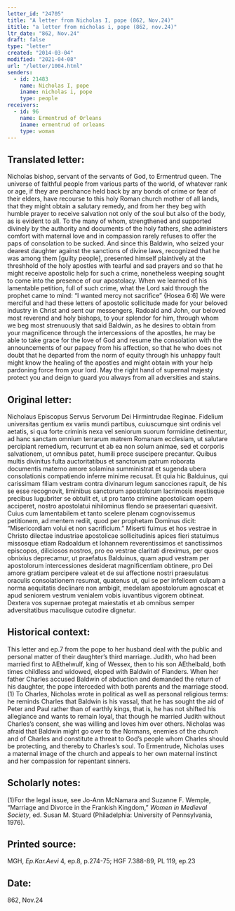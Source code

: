 ```yaml
---
letter_id: "24705"
title: "A letter from Nicholas I, pope (862, Nov.24)"
ititle: "a letter from nicholas i, pope (862, nov.24)"
ltr_date: "862, Nov.24"
draft: false
type: "letter"
created: "2014-03-04"
modified: "2021-04-08"
url: "/letter/1004.html"
senders:
  - id: 21483
    name: Nicholas I, pope
    iname: nicholas i, pope
    type: people
receivers:
  - id: 96
    name: Ermentrud of Orleans
    iname: ermentrud of orleans
    type: woman
---
```

<h2> Translated letter:</h2><p>Nicholas bishop, servant of the servants of God, to Ermentrud queen. The universe of faithful people from various parts of the world, of whatever rank or age, if they are perchance held back by any bonds of crime or fear of their elders, have recourse to this holy Roman church mother of all lands, that they might obtain a salutary remedy, and from her they beg with humble prayer to receive salvation not only of the soul but also of the body, as is evident to all. To the many of whom, strengthened and supported divinely by the authority and documents of the holy fathers, she administers comfort with maternal love and in compassion rarely refuses to offer the paps of consolation to be sucked. And since this Baldwin, who seized your dearest daughter against the sanctions of divine laws, recognized that he was among them [guilty people], presented himself plaintively at the threshhold of the holy apostles with tearful and sad prayers and so that he might receive apostolic help for such a crime, nonetheless weeping sought to come into the presence of our apostolacy. When we learned of his lamentable petition, full of such crime, what the Lord said through the prophet came to mind: “I wanted mercy not sacrifice” {Hosea 6:6] We were merciful and had these letters of apostolic sollicitude made for your beloved industry in Christ and sent our messengers, Radoald and John, our beloved most reverend and holy bishops, to your splendor for him, through whom we beg most strenuously that said Baldwin, as he desires to obtain from your magnificence through the intercessions of the apostles, he may be able to take grace for the love of God and resume the consolation with the announcements of our papacy from his affection, so that he who does not doubt that he departed from the norm of equity through his unhappy fault might know the healing of the apostles and might obtain with your help pardoning force from your lord. May the right hand of supernal majesty protect you and deign to guard you always from all adversities and stains.</p><h2 class="mt-4"> Original letter:</h2>Nicholaus Episcopus Servus Servorum Dei Hirmintrudae Reginae.
Fidelium universitas gentium ex variis mundi partibus, cuiuscumque sint ordinis vel aetatis, si qua forte criminis nexa vel seniorum suorum formidine detinentur, ad hanc sanctam omnium terrarum matrem Romanam ecclesiam, ut salutare percipiant remedium, recurrunt et ab ea non solum animae, sed et corporis salvationem, ut omnibus patet, humili prece suscipere precantur.  Quibus multis divinitus fulta auctoritatibus et sanctorum patrum roborata documentis materno amore solamina sumministrat et sugenda ubera consolationis compatiendo inferre minime recusat.  Et quia hic Balduinus, qui carissimam filiam vestram contra divinarum legum sancciones rapuit, de his se esse recognovit, liminibus sanctorum apostolorum lacrimosis mestisque precibus lugubriter se obtulit et, ut pro tanto crimine apostolicam opem acciperet, nostro apostolatui nihilominus flendo se praesentari quaesivit.  Cuius cum lamentabilem et tanto scelere plenam cognovissemus petitionem, ad mentem rediit, quod per prophetam Dominus dicit:  “Misericordiam volui et non sacrificium.”  Miserti fuimus et hos vestrae in Christo dilectae industriae apostolicae sollicitudinis apices fieri statuimus missosque etiam Radoaldum et Iohannem reverentissimos et sanctissimos episcopos, diliciosos nostros, pro eo vestrae claritati direximus, per quos obnixius deprecamur, ut praefatus Balduinus, quam apud vestram per apostolorum intercessiones desiderat magnificentiam obtinere, pro Dei amore gratiam percipere valeat et de sui affectione nostri praesulatus oraculis consolationem resumat, quatenus ut, qui se per infelicem culpam a norma aequitatis declinare non ambigit, medelam apostolorum agnoscat et apud seniorem vestrum venialem vobis iuvantibus vigorem obtineat.  Dextera vos supernae protegat maiestatis et ab omnibus semper adversitatibus maculisque cutodire dignetur.
<h2 class="mt-4"> Historical context:</h2><p>This letter and ep.7 from the pope to her husband deal with the public and personal matter of their daughter’s third marriage. Judith, who had been married first to AEthelwulf, king of Wessex, then to his son AEthelbald, both times childless and widowed, eloped with Baldwin of Flanders. When her father Charles accused Baldwin of abduction and demanded the return of his daughter, the pope interceded with both parents and the marriage stood.(1) To Charles, Nicholas wrote in political as well as personal religious terms: he reminds Charles that Baldwin is his vassal, that he has sought the aid of Peter and Paul rather than of earthly kings, that is, he has not shifted his allegiance and wants to remain loyal, that though he married Judith without Charles’s consent, she was willing and loves him over others. Nicholas was afraid that Baldwin might go over to the Normans, enemies of the church and of Charles and constitute a threat to God’s people whom Charles should be protecting, and thereby to Charles’s soul. To Ermentrude, Nicholas uses a maternal image of the church and appeals to her own maternal instinct and her compassion for repentant sinners.</p><h2 class="mt-4"> Scholarly notes:</h2><p>(1)For the legal issue, see Jo-Ann McNamara and Suzanne F. Wemple, “Marriage and Divorce in the Frankish Kingdom,” <em>Women in Medieval Society</em>, ed. Susan M. Stuard (Philadelphia: University of Pennsylvania, 1976).</p><h2 class="mt-4"> Printed source:</h2><p>MGH, <em>Ep.Kar.Aevi</em> 4, ep.8, p.274-75; HGF 7.388-89, PL 119, ep.23</p><h2 class="mt-4"> Date:</h2>862, Nov.24